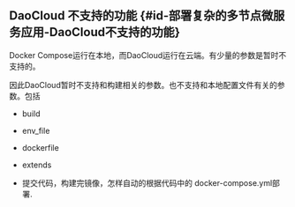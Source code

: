 ## DaoCloud 不支持的功能 {#id-部署复杂的多节点微服务应用-DaoCloud不支持的功能}

Docker Compose运行在本地，而DaoCloud运行在云端。有少量的参数是暂时不支持的。

因此DaoCloud暂时不支持和构建相关的参数。也不支持和本地配置文件有关的参数。包括

* build
* env\_file 
* dockerfile
* extends

* 提交代码，构建完镜像，怎样自动的根据代码中的 docker-compose.yml部署.




